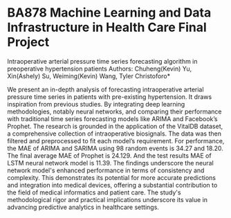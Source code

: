 # BA878 Machine Learning and Data Infrastructure in Health Care Final Project

Intraoperative arterial pressure time series forecasting algorithm in preoperative hypertension patients
Authors: Chuheng(Kevin) Yu, Xin(Ashely) Su, Weiming(Kevin) Wang, Tyler Christoforo*

We present an in-depth analysis of forecasting intraoperative arterial pressure time series in patients with pre-existing hypertension. It draws inspiration from previous studies. By integrating deep learning methodologies, notably neural networks, and comparing their performance with traditional time series forecasting models like ARIMA and Facebook’s Prophet. The research is grounded in the application of the VitalDB dataset, a comprehensive collection of intraoperative biosignals. The data was then filtered and preprocessed to fit each model’s requirement. For performance, the MAE of ARIMA and SARIMA using 98 random events  is 34.27 and 18.20. The final average MAE of Prophet is 24.129. And the test results MAE of LSTM neural network model is 11.39. The findings underscore the neural network model's enhanced performance in terms of consistency and complexity. This demonstrates its potential for more accurate predictions and integration into medical devices, offering a substantial contribution to the field of medical informatics and patient care. The study's methodological rigor and practical implications underscore its value in advancing predictive analytics in healthcare settings.
